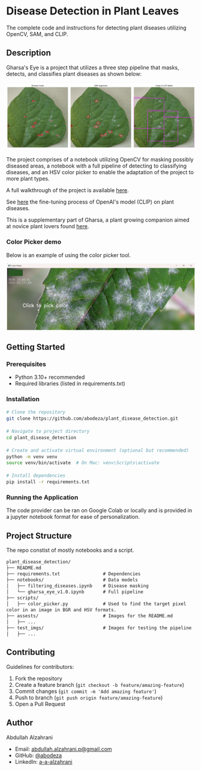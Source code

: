 # Disease Detection in Plant Leaves
The complete code and instructions for detecting plant diseases utilizing OpenCV, SAM, and CLIP.

## Description
Gharsa's Eye is a project that utilizes a three step pipeline that masks, detects, and classifies plant diseases as shown below:

<p align="center">
  <img src="assets/prediction.png" alt="prediction example" width="600"/>
</p>

The project comprises of a notebook utilizing OpenCV for masking possibly diseased areas, a notebook with a full pipeline of detecting to classifying diseases, and an HSV color picker to enable the adaptation of the project to more plant types. 


A full walkthrough of the project is available [here](https://abodeza.github.io/projects/gharsa/).

See [here](https://github.com/abodeza/clip-ViT-B-32-leaf-disease) the fine-tuning process of OpenAI's model (CLIP) on plant diseases.

This is a supplementary part of Gharsa, a plant growing companion aimed at novice plant lovers found [here](https://github.com/abodeza/Gharsa/tree/master).

### Color Picker demo
Below is an example of using the color picker tool.
<p align="center">
  <img src="assets/color_picker.png" alt="Color Picker Example" width="500"/>
</p>


## Getting Started

### Prerequisites

* Python 3.10+ recommended
* Required libraries (listed in requirements.txt)

### Installation

```bash
# Clone the repository
git clone https://github.com/abodeza/plant_disease_detection.git

# Navigate to project directory
cd plant_disease_detection

# Create and activate virtual environment (optional but recommended)
python -m venv venv
source venv/bin/activate  # On Mac: venv\Scripts\activate

# Install dependencies
pip install -r requirements.txt
```


### Running the Application

The code provider can be ran on Google Colab or locally and is provided in a jupyter notebook format for ease of personalization. 

## Project Structure

The repo constist of mostly notebooks and a script.
```
plant_disease_detection/
├── README.md
├── requirements.txt                # Dependencies
├── notebooks/                      # Data models
│   ├── filtering_diseases.ipynb    # Disease masking
│   └── gharsa_eye_v1.0.ipynb       # Full pipeline
├── scripts/                        
│   ├── color_picker.py             # Used to find the target pixel color in an image in BGR and HSV formats.
├── assests/                        # Images for the README.md                        
│   ├── ...
├── test_imgs/                      # Images for testing the pipeline
│   ├── ...
```
## Contributing

Guidelines for contributors:
1. Fork the repository
2. Create a feature branch (`git checkout -b feature/amazing-feature`)
3. Commit changes (`git commit -m 'Add amazing feature'`)
4. Push to branch (`git push origin feature/amazing-feature`)
5. Open a Pull Request

## Author

Abdullah Alzahrani
- Email: [abdullah.alzahrani.p@gmail.com](mailto:abdullah.alzahrani.p@gmail.com)
- GitHub: [@abodeza](https://github.com/abodeza)
- LinkedIn: [a-a-alzahrani](https://linkedin.com/in/a-a-alzahrani)
